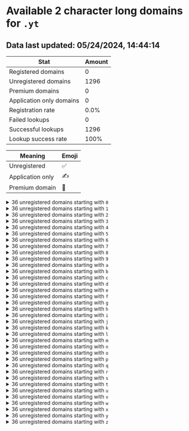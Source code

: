 # Available 2 character long domains for `.yt`

## Data last updated: 05/24/2024, 14:44:14

|Stat|Amount|
|--|--|
|Registered domains|0|
|Unregistered domains|1296|
|Premium domains|0|
|Application only domains|0|
|Registration rate|0.0%|
|Failed lookups|0|
|Successful lookups|1296|
|Lookup success rate|100%|


|Meaning|Emoji|
|--|--|
|Unregistered|:white_check_mark:|
|Application only|:writing_hand:|
|Premium domain|:gem:|

<details>
<summary>36 unregistered domains starting with <bold><code>0</code></bold></summary>

|Type|Domain|
|--|--|
|:white_check_mark:|`00.yt`|
|:white_check_mark:|`01.yt`|
|:white_check_mark:|`02.yt`|
|:white_check_mark:|`03.yt`|
|:white_check_mark:|`04.yt`|
|:white_check_mark:|`05.yt`|
|:white_check_mark:|`06.yt`|
|:white_check_mark:|`07.yt`|
|:white_check_mark:|`08.yt`|
|:white_check_mark:|`09.yt`|
|:white_check_mark:|`0a.yt`|
|:white_check_mark:|`0b.yt`|
|:white_check_mark:|`0c.yt`|
|:white_check_mark:|`0d.yt`|
|:white_check_mark:|`0e.yt`|
|:white_check_mark:|`0f.yt`|
|:white_check_mark:|`0g.yt`|
|:white_check_mark:|`0h.yt`|
|:white_check_mark:|`0i.yt`|
|:white_check_mark:|`0j.yt`|
|:white_check_mark:|`0k.yt`|
|:white_check_mark:|`0l.yt`|
|:white_check_mark:|`0m.yt`|
|:white_check_mark:|`0n.yt`|
|:white_check_mark:|`0o.yt`|
|:white_check_mark:|`0p.yt`|
|:white_check_mark:|`0q.yt`|
|:white_check_mark:|`0r.yt`|
|:white_check_mark:|`0s.yt`|
|:white_check_mark:|`0t.yt`|
|:white_check_mark:|`0u.yt`|
|:white_check_mark:|`0v.yt`|
|:white_check_mark:|`0w.yt`|
|:white_check_mark:|`0x.yt`|
|:white_check_mark:|`0y.yt`|
|:white_check_mark:|`0z.yt`|
</details>
<details>
<summary>36 unregistered domains starting with <bold><code>1</code></bold></summary>

|Type|Domain|
|--|--|
|:white_check_mark:|`10.yt`|
|:white_check_mark:|`11.yt`|
|:white_check_mark:|`12.yt`|
|:white_check_mark:|`13.yt`|
|:white_check_mark:|`14.yt`|
|:white_check_mark:|`15.yt`|
|:white_check_mark:|`16.yt`|
|:white_check_mark:|`17.yt`|
|:white_check_mark:|`18.yt`|
|:white_check_mark:|`19.yt`|
|:white_check_mark:|`1a.yt`|
|:white_check_mark:|`1b.yt`|
|:white_check_mark:|`1c.yt`|
|:white_check_mark:|`1d.yt`|
|:white_check_mark:|`1e.yt`|
|:white_check_mark:|`1f.yt`|
|:white_check_mark:|`1g.yt`|
|:white_check_mark:|`1h.yt`|
|:white_check_mark:|`1i.yt`|
|:white_check_mark:|`1j.yt`|
|:white_check_mark:|`1k.yt`|
|:white_check_mark:|`1l.yt`|
|:white_check_mark:|`1m.yt`|
|:white_check_mark:|`1n.yt`|
|:white_check_mark:|`1o.yt`|
|:white_check_mark:|`1p.yt`|
|:white_check_mark:|`1q.yt`|
|:white_check_mark:|`1r.yt`|
|:white_check_mark:|`1s.yt`|
|:white_check_mark:|`1t.yt`|
|:white_check_mark:|`1u.yt`|
|:white_check_mark:|`1v.yt`|
|:white_check_mark:|`1w.yt`|
|:white_check_mark:|`1x.yt`|
|:white_check_mark:|`1y.yt`|
|:white_check_mark:|`1z.yt`|
</details>
<details>
<summary>36 unregistered domains starting with <bold><code>2</code></bold></summary>

|Type|Domain|
|--|--|
|:white_check_mark:|`20.yt`|
|:white_check_mark:|`21.yt`|
|:white_check_mark:|`22.yt`|
|:white_check_mark:|`23.yt`|
|:white_check_mark:|`24.yt`|
|:white_check_mark:|`25.yt`|
|:white_check_mark:|`26.yt`|
|:white_check_mark:|`27.yt`|
|:white_check_mark:|`28.yt`|
|:white_check_mark:|`29.yt`|
|:white_check_mark:|`2a.yt`|
|:white_check_mark:|`2b.yt`|
|:white_check_mark:|`2c.yt`|
|:white_check_mark:|`2d.yt`|
|:white_check_mark:|`2e.yt`|
|:white_check_mark:|`2f.yt`|
|:white_check_mark:|`2g.yt`|
|:white_check_mark:|`2h.yt`|
|:white_check_mark:|`2i.yt`|
|:white_check_mark:|`2j.yt`|
|:white_check_mark:|`2k.yt`|
|:white_check_mark:|`2l.yt`|
|:white_check_mark:|`2m.yt`|
|:white_check_mark:|`2n.yt`|
|:white_check_mark:|`2o.yt`|
|:white_check_mark:|`2p.yt`|
|:white_check_mark:|`2q.yt`|
|:white_check_mark:|`2r.yt`|
|:white_check_mark:|`2s.yt`|
|:white_check_mark:|`2t.yt`|
|:white_check_mark:|`2u.yt`|
|:white_check_mark:|`2v.yt`|
|:white_check_mark:|`2w.yt`|
|:white_check_mark:|`2x.yt`|
|:white_check_mark:|`2y.yt`|
|:white_check_mark:|`2z.yt`|
</details>
<details>
<summary>36 unregistered domains starting with <bold><code>3</code></bold></summary>

|Type|Domain|
|--|--|
|:white_check_mark:|`30.yt`|
|:white_check_mark:|`31.yt`|
|:white_check_mark:|`32.yt`|
|:white_check_mark:|`33.yt`|
|:white_check_mark:|`34.yt`|
|:white_check_mark:|`35.yt`|
|:white_check_mark:|`36.yt`|
|:white_check_mark:|`37.yt`|
|:white_check_mark:|`38.yt`|
|:white_check_mark:|`39.yt`|
|:white_check_mark:|`3a.yt`|
|:white_check_mark:|`3b.yt`|
|:white_check_mark:|`3c.yt`|
|:white_check_mark:|`3d.yt`|
|:white_check_mark:|`3e.yt`|
|:white_check_mark:|`3f.yt`|
|:white_check_mark:|`3g.yt`|
|:white_check_mark:|`3h.yt`|
|:white_check_mark:|`3i.yt`|
|:white_check_mark:|`3j.yt`|
|:white_check_mark:|`3k.yt`|
|:white_check_mark:|`3l.yt`|
|:white_check_mark:|`3m.yt`|
|:white_check_mark:|`3n.yt`|
|:white_check_mark:|`3o.yt`|
|:white_check_mark:|`3p.yt`|
|:white_check_mark:|`3q.yt`|
|:white_check_mark:|`3r.yt`|
|:white_check_mark:|`3s.yt`|
|:white_check_mark:|`3t.yt`|
|:white_check_mark:|`3u.yt`|
|:white_check_mark:|`3v.yt`|
|:white_check_mark:|`3w.yt`|
|:white_check_mark:|`3x.yt`|
|:white_check_mark:|`3y.yt`|
|:white_check_mark:|`3z.yt`|
</details>
<details>
<summary>36 unregistered domains starting with <bold><code>4</code></bold></summary>

|Type|Domain|
|--|--|
|:white_check_mark:|`40.yt`|
|:white_check_mark:|`41.yt`|
|:white_check_mark:|`42.yt`|
|:white_check_mark:|`43.yt`|
|:white_check_mark:|`44.yt`|
|:white_check_mark:|`45.yt`|
|:white_check_mark:|`46.yt`|
|:white_check_mark:|`47.yt`|
|:white_check_mark:|`48.yt`|
|:white_check_mark:|`49.yt`|
|:white_check_mark:|`4a.yt`|
|:white_check_mark:|`4b.yt`|
|:white_check_mark:|`4c.yt`|
|:white_check_mark:|`4d.yt`|
|:white_check_mark:|`4e.yt`|
|:white_check_mark:|`4f.yt`|
|:white_check_mark:|`4g.yt`|
|:white_check_mark:|`4h.yt`|
|:white_check_mark:|`4i.yt`|
|:white_check_mark:|`4j.yt`|
|:white_check_mark:|`4k.yt`|
|:white_check_mark:|`4l.yt`|
|:white_check_mark:|`4m.yt`|
|:white_check_mark:|`4n.yt`|
|:white_check_mark:|`4o.yt`|
|:white_check_mark:|`4p.yt`|
|:white_check_mark:|`4q.yt`|
|:white_check_mark:|`4r.yt`|
|:white_check_mark:|`4s.yt`|
|:white_check_mark:|`4t.yt`|
|:white_check_mark:|`4u.yt`|
|:white_check_mark:|`4v.yt`|
|:white_check_mark:|`4w.yt`|
|:white_check_mark:|`4x.yt`|
|:white_check_mark:|`4y.yt`|
|:white_check_mark:|`4z.yt`|
</details>
<details>
<summary>36 unregistered domains starting with <bold><code>5</code></bold></summary>

|Type|Domain|
|--|--|
|:white_check_mark:|`50.yt`|
|:white_check_mark:|`51.yt`|
|:white_check_mark:|`52.yt`|
|:white_check_mark:|`53.yt`|
|:white_check_mark:|`54.yt`|
|:white_check_mark:|`55.yt`|
|:white_check_mark:|`56.yt`|
|:white_check_mark:|`57.yt`|
|:white_check_mark:|`58.yt`|
|:white_check_mark:|`59.yt`|
|:white_check_mark:|`5a.yt`|
|:white_check_mark:|`5b.yt`|
|:white_check_mark:|`5c.yt`|
|:white_check_mark:|`5d.yt`|
|:white_check_mark:|`5e.yt`|
|:white_check_mark:|`5f.yt`|
|:white_check_mark:|`5g.yt`|
|:white_check_mark:|`5h.yt`|
|:white_check_mark:|`5i.yt`|
|:white_check_mark:|`5j.yt`|
|:white_check_mark:|`5k.yt`|
|:white_check_mark:|`5l.yt`|
|:white_check_mark:|`5m.yt`|
|:white_check_mark:|`5n.yt`|
|:white_check_mark:|`5o.yt`|
|:white_check_mark:|`5p.yt`|
|:white_check_mark:|`5q.yt`|
|:white_check_mark:|`5r.yt`|
|:white_check_mark:|`5s.yt`|
|:white_check_mark:|`5t.yt`|
|:white_check_mark:|`5u.yt`|
|:white_check_mark:|`5v.yt`|
|:white_check_mark:|`5w.yt`|
|:white_check_mark:|`5x.yt`|
|:white_check_mark:|`5y.yt`|
|:white_check_mark:|`5z.yt`|
</details>
<details>
<summary>36 unregistered domains starting with <bold><code>6</code></bold></summary>

|Type|Domain|
|--|--|
|:white_check_mark:|`60.yt`|
|:white_check_mark:|`61.yt`|
|:white_check_mark:|`62.yt`|
|:white_check_mark:|`63.yt`|
|:white_check_mark:|`64.yt`|
|:white_check_mark:|`65.yt`|
|:white_check_mark:|`66.yt`|
|:white_check_mark:|`67.yt`|
|:white_check_mark:|`68.yt`|
|:white_check_mark:|`69.yt`|
|:white_check_mark:|`6a.yt`|
|:white_check_mark:|`6b.yt`|
|:white_check_mark:|`6c.yt`|
|:white_check_mark:|`6d.yt`|
|:white_check_mark:|`6e.yt`|
|:white_check_mark:|`6f.yt`|
|:white_check_mark:|`6g.yt`|
|:white_check_mark:|`6h.yt`|
|:white_check_mark:|`6i.yt`|
|:white_check_mark:|`6j.yt`|
|:white_check_mark:|`6k.yt`|
|:white_check_mark:|`6l.yt`|
|:white_check_mark:|`6m.yt`|
|:white_check_mark:|`6n.yt`|
|:white_check_mark:|`6o.yt`|
|:white_check_mark:|`6p.yt`|
|:white_check_mark:|`6q.yt`|
|:white_check_mark:|`6r.yt`|
|:white_check_mark:|`6s.yt`|
|:white_check_mark:|`6t.yt`|
|:white_check_mark:|`6u.yt`|
|:white_check_mark:|`6v.yt`|
|:white_check_mark:|`6w.yt`|
|:white_check_mark:|`6x.yt`|
|:white_check_mark:|`6y.yt`|
|:white_check_mark:|`6z.yt`|
</details>
<details>
<summary>36 unregistered domains starting with <bold><code>7</code></bold></summary>

|Type|Domain|
|--|--|
|:white_check_mark:|`70.yt`|
|:white_check_mark:|`71.yt`|
|:white_check_mark:|`72.yt`|
|:white_check_mark:|`73.yt`|
|:white_check_mark:|`74.yt`|
|:white_check_mark:|`75.yt`|
|:white_check_mark:|`76.yt`|
|:white_check_mark:|`77.yt`|
|:white_check_mark:|`78.yt`|
|:white_check_mark:|`79.yt`|
|:white_check_mark:|`7a.yt`|
|:white_check_mark:|`7b.yt`|
|:white_check_mark:|`7c.yt`|
|:white_check_mark:|`7d.yt`|
|:white_check_mark:|`7e.yt`|
|:white_check_mark:|`7f.yt`|
|:white_check_mark:|`7g.yt`|
|:white_check_mark:|`7h.yt`|
|:white_check_mark:|`7i.yt`|
|:white_check_mark:|`7j.yt`|
|:white_check_mark:|`7k.yt`|
|:white_check_mark:|`7l.yt`|
|:white_check_mark:|`7m.yt`|
|:white_check_mark:|`7n.yt`|
|:white_check_mark:|`7o.yt`|
|:white_check_mark:|`7p.yt`|
|:white_check_mark:|`7q.yt`|
|:white_check_mark:|`7r.yt`|
|:white_check_mark:|`7s.yt`|
|:white_check_mark:|`7t.yt`|
|:white_check_mark:|`7u.yt`|
|:white_check_mark:|`7v.yt`|
|:white_check_mark:|`7w.yt`|
|:white_check_mark:|`7x.yt`|
|:white_check_mark:|`7y.yt`|
|:white_check_mark:|`7z.yt`|
</details>
<details>
<summary>36 unregistered domains starting with <bold><code>8</code></bold></summary>

|Type|Domain|
|--|--|
|:white_check_mark:|`80.yt`|
|:white_check_mark:|`81.yt`|
|:white_check_mark:|`82.yt`|
|:white_check_mark:|`83.yt`|
|:white_check_mark:|`84.yt`|
|:white_check_mark:|`85.yt`|
|:white_check_mark:|`86.yt`|
|:white_check_mark:|`87.yt`|
|:white_check_mark:|`88.yt`|
|:white_check_mark:|`89.yt`|
|:white_check_mark:|`8a.yt`|
|:white_check_mark:|`8b.yt`|
|:white_check_mark:|`8c.yt`|
|:white_check_mark:|`8d.yt`|
|:white_check_mark:|`8e.yt`|
|:white_check_mark:|`8f.yt`|
|:white_check_mark:|`8g.yt`|
|:white_check_mark:|`8h.yt`|
|:white_check_mark:|`8i.yt`|
|:white_check_mark:|`8j.yt`|
|:white_check_mark:|`8k.yt`|
|:white_check_mark:|`8l.yt`|
|:white_check_mark:|`8m.yt`|
|:white_check_mark:|`8n.yt`|
|:white_check_mark:|`8o.yt`|
|:white_check_mark:|`8p.yt`|
|:white_check_mark:|`8q.yt`|
|:white_check_mark:|`8r.yt`|
|:white_check_mark:|`8s.yt`|
|:white_check_mark:|`8t.yt`|
|:white_check_mark:|`8u.yt`|
|:white_check_mark:|`8v.yt`|
|:white_check_mark:|`8w.yt`|
|:white_check_mark:|`8x.yt`|
|:white_check_mark:|`8y.yt`|
|:white_check_mark:|`8z.yt`|
</details>
<details>
<summary>36 unregistered domains starting with <bold><code>9</code></bold></summary>

|Type|Domain|
|--|--|
|:white_check_mark:|`90.yt`|
|:white_check_mark:|`91.yt`|
|:white_check_mark:|`92.yt`|
|:white_check_mark:|`93.yt`|
|:white_check_mark:|`94.yt`|
|:white_check_mark:|`95.yt`|
|:white_check_mark:|`96.yt`|
|:white_check_mark:|`97.yt`|
|:white_check_mark:|`98.yt`|
|:white_check_mark:|`99.yt`|
|:white_check_mark:|`9a.yt`|
|:white_check_mark:|`9b.yt`|
|:white_check_mark:|`9c.yt`|
|:white_check_mark:|`9d.yt`|
|:white_check_mark:|`9e.yt`|
|:white_check_mark:|`9f.yt`|
|:white_check_mark:|`9g.yt`|
|:white_check_mark:|`9h.yt`|
|:white_check_mark:|`9i.yt`|
|:white_check_mark:|`9j.yt`|
|:white_check_mark:|`9k.yt`|
|:white_check_mark:|`9l.yt`|
|:white_check_mark:|`9m.yt`|
|:white_check_mark:|`9n.yt`|
|:white_check_mark:|`9o.yt`|
|:white_check_mark:|`9p.yt`|
|:white_check_mark:|`9q.yt`|
|:white_check_mark:|`9r.yt`|
|:white_check_mark:|`9s.yt`|
|:white_check_mark:|`9t.yt`|
|:white_check_mark:|`9u.yt`|
|:white_check_mark:|`9v.yt`|
|:white_check_mark:|`9w.yt`|
|:white_check_mark:|`9x.yt`|
|:white_check_mark:|`9y.yt`|
|:white_check_mark:|`9z.yt`|
</details>
<details>
<summary>36 unregistered domains starting with <bold><code>a</code></bold></summary>

|Type|Domain|
|--|--|
|:white_check_mark:|`a0.yt`|
|:white_check_mark:|`a1.yt`|
|:white_check_mark:|`a2.yt`|
|:white_check_mark:|`a3.yt`|
|:white_check_mark:|`a4.yt`|
|:white_check_mark:|`a5.yt`|
|:white_check_mark:|`a6.yt`|
|:white_check_mark:|`a7.yt`|
|:white_check_mark:|`a8.yt`|
|:white_check_mark:|`a9.yt`|
|:white_check_mark:|`aa.yt`|
|:white_check_mark:|`ab.yt`|
|:white_check_mark:|`ac.yt`|
|:white_check_mark:|`ad.yt`|
|:white_check_mark:|`ae.yt`|
|:white_check_mark:|`af.yt`|
|:white_check_mark:|`ag.yt`|
|:white_check_mark:|`ah.yt`|
|:white_check_mark:|`ai.yt`|
|:white_check_mark:|`aj.yt`|
|:white_check_mark:|`ak.yt`|
|:white_check_mark:|`al.yt`|
|:white_check_mark:|`am.yt`|
|:white_check_mark:|`an.yt`|
|:white_check_mark:|`ao.yt`|
|:white_check_mark:|`ap.yt`|
|:white_check_mark:|`aq.yt`|
|:white_check_mark:|`ar.yt`|
|:white_check_mark:|`as.yt`|
|:white_check_mark:|`at.yt`|
|:white_check_mark:|`au.yt`|
|:white_check_mark:|`av.yt`|
|:white_check_mark:|`aw.yt`|
|:white_check_mark:|`ax.yt`|
|:white_check_mark:|`ay.yt`|
|:white_check_mark:|`az.yt`|
</details>
<details>
<summary>36 unregistered domains starting with <bold><code>b</code></bold></summary>

|Type|Domain|
|--|--|
|:white_check_mark:|`b0.yt`|
|:white_check_mark:|`b1.yt`|
|:white_check_mark:|`b2.yt`|
|:white_check_mark:|`b3.yt`|
|:white_check_mark:|`b4.yt`|
|:white_check_mark:|`b5.yt`|
|:white_check_mark:|`b6.yt`|
|:white_check_mark:|`b7.yt`|
|:white_check_mark:|`b8.yt`|
|:white_check_mark:|`b9.yt`|
|:white_check_mark:|`ba.yt`|
|:white_check_mark:|`bb.yt`|
|:white_check_mark:|`bc.yt`|
|:white_check_mark:|`bd.yt`|
|:white_check_mark:|`be.yt`|
|:white_check_mark:|`bf.yt`|
|:white_check_mark:|`bg.yt`|
|:white_check_mark:|`bh.yt`|
|:white_check_mark:|`bi.yt`|
|:white_check_mark:|`bj.yt`|
|:white_check_mark:|`bk.yt`|
|:white_check_mark:|`bl.yt`|
|:white_check_mark:|`bm.yt`|
|:white_check_mark:|`bn.yt`|
|:white_check_mark:|`bo.yt`|
|:white_check_mark:|`bp.yt`|
|:white_check_mark:|`bq.yt`|
|:white_check_mark:|`br.yt`|
|:white_check_mark:|`bs.yt`|
|:white_check_mark:|`bt.yt`|
|:white_check_mark:|`bu.yt`|
|:white_check_mark:|`bv.yt`|
|:white_check_mark:|`bw.yt`|
|:white_check_mark:|`bx.yt`|
|:white_check_mark:|`by.yt`|
|:white_check_mark:|`bz.yt`|
</details>
<details>
<summary>36 unregistered domains starting with <bold><code>c</code></bold></summary>

|Type|Domain|
|--|--|
|:white_check_mark:|`c0.yt`|
|:white_check_mark:|`c1.yt`|
|:white_check_mark:|`c2.yt`|
|:white_check_mark:|`c3.yt`|
|:white_check_mark:|`c4.yt`|
|:white_check_mark:|`c5.yt`|
|:white_check_mark:|`c6.yt`|
|:white_check_mark:|`c7.yt`|
|:white_check_mark:|`c8.yt`|
|:white_check_mark:|`c9.yt`|
|:white_check_mark:|`ca.yt`|
|:white_check_mark:|`cb.yt`|
|:white_check_mark:|`cc.yt`|
|:white_check_mark:|`cd.yt`|
|:white_check_mark:|`ce.yt`|
|:white_check_mark:|`cf.yt`|
|:white_check_mark:|`cg.yt`|
|:white_check_mark:|`ch.yt`|
|:white_check_mark:|`ci.yt`|
|:white_check_mark:|`cj.yt`|
|:white_check_mark:|`ck.yt`|
|:white_check_mark:|`cl.yt`|
|:white_check_mark:|`cm.yt`|
|:white_check_mark:|`cn.yt`|
|:white_check_mark:|`co.yt`|
|:white_check_mark:|`cp.yt`|
|:white_check_mark:|`cq.yt`|
|:white_check_mark:|`cr.yt`|
|:white_check_mark:|`cs.yt`|
|:white_check_mark:|`ct.yt`|
|:white_check_mark:|`cu.yt`|
|:white_check_mark:|`cv.yt`|
|:white_check_mark:|`cw.yt`|
|:white_check_mark:|`cx.yt`|
|:white_check_mark:|`cy.yt`|
|:white_check_mark:|`cz.yt`|
</details>
<details>
<summary>36 unregistered domains starting with <bold><code>d</code></bold></summary>

|Type|Domain|
|--|--|
|:white_check_mark:|`d0.yt`|
|:white_check_mark:|`d1.yt`|
|:white_check_mark:|`d2.yt`|
|:white_check_mark:|`d3.yt`|
|:white_check_mark:|`d4.yt`|
|:white_check_mark:|`d5.yt`|
|:white_check_mark:|`d6.yt`|
|:white_check_mark:|`d7.yt`|
|:white_check_mark:|`d8.yt`|
|:white_check_mark:|`d9.yt`|
|:white_check_mark:|`da.yt`|
|:white_check_mark:|`db.yt`|
|:white_check_mark:|`dc.yt`|
|:white_check_mark:|`dd.yt`|
|:white_check_mark:|`de.yt`|
|:white_check_mark:|`df.yt`|
|:white_check_mark:|`dg.yt`|
|:white_check_mark:|`dh.yt`|
|:white_check_mark:|`di.yt`|
|:white_check_mark:|`dj.yt`|
|:white_check_mark:|`dk.yt`|
|:white_check_mark:|`dl.yt`|
|:white_check_mark:|`dm.yt`|
|:white_check_mark:|`dn.yt`|
|:white_check_mark:|`do.yt`|
|:white_check_mark:|`dp.yt`|
|:white_check_mark:|`dq.yt`|
|:white_check_mark:|`dr.yt`|
|:white_check_mark:|`ds.yt`|
|:white_check_mark:|`dt.yt`|
|:white_check_mark:|`du.yt`|
|:white_check_mark:|`dv.yt`|
|:white_check_mark:|`dw.yt`|
|:white_check_mark:|`dx.yt`|
|:white_check_mark:|`dy.yt`|
|:white_check_mark:|`dz.yt`|
</details>
<details>
<summary>36 unregistered domains starting with <bold><code>e</code></bold></summary>

|Type|Domain|
|--|--|
|:white_check_mark:|`e0.yt`|
|:white_check_mark:|`e1.yt`|
|:white_check_mark:|`e2.yt`|
|:white_check_mark:|`e3.yt`|
|:white_check_mark:|`e4.yt`|
|:white_check_mark:|`e5.yt`|
|:white_check_mark:|`e6.yt`|
|:white_check_mark:|`e7.yt`|
|:white_check_mark:|`e8.yt`|
|:white_check_mark:|`e9.yt`|
|:white_check_mark:|`ea.yt`|
|:white_check_mark:|`eb.yt`|
|:white_check_mark:|`ec.yt`|
|:white_check_mark:|`ed.yt`|
|:white_check_mark:|`ee.yt`|
|:white_check_mark:|`ef.yt`|
|:white_check_mark:|`eg.yt`|
|:white_check_mark:|`eh.yt`|
|:white_check_mark:|`ei.yt`|
|:white_check_mark:|`ej.yt`|
|:white_check_mark:|`ek.yt`|
|:white_check_mark:|`el.yt`|
|:white_check_mark:|`em.yt`|
|:white_check_mark:|`en.yt`|
|:white_check_mark:|`eo.yt`|
|:white_check_mark:|`ep.yt`|
|:white_check_mark:|`eq.yt`|
|:white_check_mark:|`er.yt`|
|:white_check_mark:|`es.yt`|
|:white_check_mark:|`et.yt`|
|:white_check_mark:|`eu.yt`|
|:white_check_mark:|`ev.yt`|
|:white_check_mark:|`ew.yt`|
|:white_check_mark:|`ex.yt`|
|:white_check_mark:|`ey.yt`|
|:white_check_mark:|`ez.yt`|
</details>
<details>
<summary>36 unregistered domains starting with <bold><code>f</code></bold></summary>

|Type|Domain|
|--|--|
|:white_check_mark:|`f0.yt`|
|:white_check_mark:|`f1.yt`|
|:white_check_mark:|`f2.yt`|
|:white_check_mark:|`f3.yt`|
|:white_check_mark:|`f4.yt`|
|:white_check_mark:|`f5.yt`|
|:white_check_mark:|`f6.yt`|
|:white_check_mark:|`f7.yt`|
|:white_check_mark:|`f8.yt`|
|:white_check_mark:|`f9.yt`|
|:white_check_mark:|`fa.yt`|
|:white_check_mark:|`fb.yt`|
|:white_check_mark:|`fc.yt`|
|:white_check_mark:|`fd.yt`|
|:white_check_mark:|`fe.yt`|
|:white_check_mark:|`ff.yt`|
|:white_check_mark:|`fg.yt`|
|:white_check_mark:|`fh.yt`|
|:white_check_mark:|`fi.yt`|
|:white_check_mark:|`fj.yt`|
|:white_check_mark:|`fk.yt`|
|:white_check_mark:|`fl.yt`|
|:white_check_mark:|`fm.yt`|
|:white_check_mark:|`fn.yt`|
|:white_check_mark:|`fo.yt`|
|:white_check_mark:|`fp.yt`|
|:white_check_mark:|`fq.yt`|
|:white_check_mark:|`fr.yt`|
|:white_check_mark:|`fs.yt`|
|:white_check_mark:|`ft.yt`|
|:white_check_mark:|`fu.yt`|
|:white_check_mark:|`fv.yt`|
|:white_check_mark:|`fw.yt`|
|:white_check_mark:|`fx.yt`|
|:white_check_mark:|`fy.yt`|
|:white_check_mark:|`fz.yt`|
</details>
<details>
<summary>36 unregistered domains starting with <bold><code>g</code></bold></summary>

|Type|Domain|
|--|--|
|:white_check_mark:|`g0.yt`|
|:white_check_mark:|`g1.yt`|
|:white_check_mark:|`g2.yt`|
|:white_check_mark:|`g3.yt`|
|:white_check_mark:|`g4.yt`|
|:white_check_mark:|`g5.yt`|
|:white_check_mark:|`g6.yt`|
|:white_check_mark:|`g7.yt`|
|:white_check_mark:|`g8.yt`|
|:white_check_mark:|`g9.yt`|
|:white_check_mark:|`ga.yt`|
|:white_check_mark:|`gb.yt`|
|:white_check_mark:|`gc.yt`|
|:white_check_mark:|`gd.yt`|
|:white_check_mark:|`ge.yt`|
|:white_check_mark:|`gf.yt`|
|:white_check_mark:|`gg.yt`|
|:white_check_mark:|`gh.yt`|
|:white_check_mark:|`gi.yt`|
|:white_check_mark:|`gj.yt`|
|:white_check_mark:|`gk.yt`|
|:white_check_mark:|`gl.yt`|
|:white_check_mark:|`gm.yt`|
|:white_check_mark:|`gn.yt`|
|:white_check_mark:|`go.yt`|
|:white_check_mark:|`gp.yt`|
|:white_check_mark:|`gq.yt`|
|:white_check_mark:|`gr.yt`|
|:white_check_mark:|`gs.yt`|
|:white_check_mark:|`gt.yt`|
|:white_check_mark:|`gu.yt`|
|:white_check_mark:|`gv.yt`|
|:white_check_mark:|`gw.yt`|
|:white_check_mark:|`gx.yt`|
|:white_check_mark:|`gy.yt`|
|:white_check_mark:|`gz.yt`|
</details>
<details>
<summary>36 unregistered domains starting with <bold><code>h</code></bold></summary>

|Type|Domain|
|--|--|
|:white_check_mark:|`h0.yt`|
|:white_check_mark:|`h1.yt`|
|:white_check_mark:|`h2.yt`|
|:white_check_mark:|`h3.yt`|
|:white_check_mark:|`h4.yt`|
|:white_check_mark:|`h5.yt`|
|:white_check_mark:|`h6.yt`|
|:white_check_mark:|`h7.yt`|
|:white_check_mark:|`h8.yt`|
|:white_check_mark:|`h9.yt`|
|:white_check_mark:|`ha.yt`|
|:white_check_mark:|`hb.yt`|
|:white_check_mark:|`hc.yt`|
|:white_check_mark:|`hd.yt`|
|:white_check_mark:|`he.yt`|
|:white_check_mark:|`hf.yt`|
|:white_check_mark:|`hg.yt`|
|:white_check_mark:|`hh.yt`|
|:white_check_mark:|`hi.yt`|
|:white_check_mark:|`hj.yt`|
|:white_check_mark:|`hk.yt`|
|:white_check_mark:|`hl.yt`|
|:white_check_mark:|`hm.yt`|
|:white_check_mark:|`hn.yt`|
|:white_check_mark:|`ho.yt`|
|:white_check_mark:|`hp.yt`|
|:white_check_mark:|`hq.yt`|
|:white_check_mark:|`hr.yt`|
|:white_check_mark:|`hs.yt`|
|:white_check_mark:|`ht.yt`|
|:white_check_mark:|`hu.yt`|
|:white_check_mark:|`hv.yt`|
|:white_check_mark:|`hw.yt`|
|:white_check_mark:|`hx.yt`|
|:white_check_mark:|`hy.yt`|
|:white_check_mark:|`hz.yt`|
</details>
<details>
<summary>36 unregistered domains starting with <bold><code>i</code></bold></summary>

|Type|Domain|
|--|--|
|:white_check_mark:|`i0.yt`|
|:white_check_mark:|`i1.yt`|
|:white_check_mark:|`i2.yt`|
|:white_check_mark:|`i3.yt`|
|:white_check_mark:|`i4.yt`|
|:white_check_mark:|`i5.yt`|
|:white_check_mark:|`i6.yt`|
|:white_check_mark:|`i7.yt`|
|:white_check_mark:|`i8.yt`|
|:white_check_mark:|`i9.yt`|
|:white_check_mark:|`ia.yt`|
|:white_check_mark:|`ib.yt`|
|:white_check_mark:|`ic.yt`|
|:white_check_mark:|`id.yt`|
|:white_check_mark:|`ie.yt`|
|:white_check_mark:|`if.yt`|
|:white_check_mark:|`ig.yt`|
|:white_check_mark:|`ih.yt`|
|:white_check_mark:|`ii.yt`|
|:white_check_mark:|`ij.yt`|
|:white_check_mark:|`ik.yt`|
|:white_check_mark:|`il.yt`|
|:white_check_mark:|`im.yt`|
|:white_check_mark:|`in.yt`|
|:white_check_mark:|`io.yt`|
|:white_check_mark:|`ip.yt`|
|:white_check_mark:|`iq.yt`|
|:white_check_mark:|`ir.yt`|
|:white_check_mark:|`is.yt`|
|:white_check_mark:|`it.yt`|
|:white_check_mark:|`iu.yt`|
|:white_check_mark:|`iv.yt`|
|:white_check_mark:|`iw.yt`|
|:white_check_mark:|`ix.yt`|
|:white_check_mark:|`iy.yt`|
|:white_check_mark:|`iz.yt`|
</details>
<details>
<summary>36 unregistered domains starting with <bold><code>j</code></bold></summary>

|Type|Domain|
|--|--|
|:white_check_mark:|`j0.yt`|
|:white_check_mark:|`j1.yt`|
|:white_check_mark:|`j2.yt`|
|:white_check_mark:|`j3.yt`|
|:white_check_mark:|`j4.yt`|
|:white_check_mark:|`j5.yt`|
|:white_check_mark:|`j6.yt`|
|:white_check_mark:|`j7.yt`|
|:white_check_mark:|`j8.yt`|
|:white_check_mark:|`j9.yt`|
|:white_check_mark:|`ja.yt`|
|:white_check_mark:|`jb.yt`|
|:white_check_mark:|`jc.yt`|
|:white_check_mark:|`jd.yt`|
|:white_check_mark:|`je.yt`|
|:white_check_mark:|`jf.yt`|
|:white_check_mark:|`jg.yt`|
|:white_check_mark:|`jh.yt`|
|:white_check_mark:|`ji.yt`|
|:white_check_mark:|`jj.yt`|
|:white_check_mark:|`jk.yt`|
|:white_check_mark:|`jl.yt`|
|:white_check_mark:|`jm.yt`|
|:white_check_mark:|`jn.yt`|
|:white_check_mark:|`jo.yt`|
|:white_check_mark:|`jp.yt`|
|:white_check_mark:|`jq.yt`|
|:white_check_mark:|`jr.yt`|
|:white_check_mark:|`js.yt`|
|:white_check_mark:|`jt.yt`|
|:white_check_mark:|`ju.yt`|
|:white_check_mark:|`jv.yt`|
|:white_check_mark:|`jw.yt`|
|:white_check_mark:|`jx.yt`|
|:white_check_mark:|`jy.yt`|
|:white_check_mark:|`jz.yt`|
</details>
<details>
<summary>36 unregistered domains starting with <bold><code>k</code></bold></summary>

|Type|Domain|
|--|--|
|:white_check_mark:|`k0.yt`|
|:white_check_mark:|`k1.yt`|
|:white_check_mark:|`k2.yt`|
|:white_check_mark:|`k3.yt`|
|:white_check_mark:|`k4.yt`|
|:white_check_mark:|`k5.yt`|
|:white_check_mark:|`k6.yt`|
|:white_check_mark:|`k7.yt`|
|:white_check_mark:|`k8.yt`|
|:white_check_mark:|`k9.yt`|
|:white_check_mark:|`ka.yt`|
|:white_check_mark:|`kb.yt`|
|:white_check_mark:|`kc.yt`|
|:white_check_mark:|`kd.yt`|
|:white_check_mark:|`ke.yt`|
|:white_check_mark:|`kf.yt`|
|:white_check_mark:|`kg.yt`|
|:white_check_mark:|`kh.yt`|
|:white_check_mark:|`ki.yt`|
|:white_check_mark:|`kj.yt`|
|:white_check_mark:|`kk.yt`|
|:white_check_mark:|`kl.yt`|
|:white_check_mark:|`km.yt`|
|:white_check_mark:|`kn.yt`|
|:white_check_mark:|`ko.yt`|
|:white_check_mark:|`kp.yt`|
|:white_check_mark:|`kq.yt`|
|:white_check_mark:|`kr.yt`|
|:white_check_mark:|`ks.yt`|
|:white_check_mark:|`kt.yt`|
|:white_check_mark:|`ku.yt`|
|:white_check_mark:|`kv.yt`|
|:white_check_mark:|`kw.yt`|
|:white_check_mark:|`kx.yt`|
|:white_check_mark:|`ky.yt`|
|:white_check_mark:|`kz.yt`|
</details>
<details>
<summary>36 unregistered domains starting with <bold><code>l</code></bold></summary>

|Type|Domain|
|--|--|
|:white_check_mark:|`l0.yt`|
|:white_check_mark:|`l1.yt`|
|:white_check_mark:|`l2.yt`|
|:white_check_mark:|`l3.yt`|
|:white_check_mark:|`l4.yt`|
|:white_check_mark:|`l5.yt`|
|:white_check_mark:|`l6.yt`|
|:white_check_mark:|`l7.yt`|
|:white_check_mark:|`l8.yt`|
|:white_check_mark:|`l9.yt`|
|:white_check_mark:|`la.yt`|
|:white_check_mark:|`lb.yt`|
|:white_check_mark:|`lc.yt`|
|:white_check_mark:|`ld.yt`|
|:white_check_mark:|`le.yt`|
|:white_check_mark:|`lf.yt`|
|:white_check_mark:|`lg.yt`|
|:white_check_mark:|`lh.yt`|
|:white_check_mark:|`li.yt`|
|:white_check_mark:|`lj.yt`|
|:white_check_mark:|`lk.yt`|
|:white_check_mark:|`ll.yt`|
|:white_check_mark:|`lm.yt`|
|:white_check_mark:|`ln.yt`|
|:white_check_mark:|`lo.yt`|
|:white_check_mark:|`lp.yt`|
|:white_check_mark:|`lq.yt`|
|:white_check_mark:|`lr.yt`|
|:white_check_mark:|`ls.yt`|
|:white_check_mark:|`lt.yt`|
|:white_check_mark:|`lu.yt`|
|:white_check_mark:|`lv.yt`|
|:white_check_mark:|`lw.yt`|
|:white_check_mark:|`lx.yt`|
|:white_check_mark:|`ly.yt`|
|:white_check_mark:|`lz.yt`|
</details>
<details>
<summary>36 unregistered domains starting with <bold><code>m</code></bold></summary>

|Type|Domain|
|--|--|
|:white_check_mark:|`m0.yt`|
|:white_check_mark:|`m1.yt`|
|:white_check_mark:|`m2.yt`|
|:white_check_mark:|`m3.yt`|
|:white_check_mark:|`m4.yt`|
|:white_check_mark:|`m5.yt`|
|:white_check_mark:|`m6.yt`|
|:white_check_mark:|`m7.yt`|
|:white_check_mark:|`m8.yt`|
|:white_check_mark:|`m9.yt`|
|:white_check_mark:|`ma.yt`|
|:white_check_mark:|`mb.yt`|
|:white_check_mark:|`mc.yt`|
|:white_check_mark:|`md.yt`|
|:white_check_mark:|`me.yt`|
|:white_check_mark:|`mf.yt`|
|:white_check_mark:|`mg.yt`|
|:white_check_mark:|`mh.yt`|
|:white_check_mark:|`mi.yt`|
|:white_check_mark:|`mj.yt`|
|:white_check_mark:|`mk.yt`|
|:white_check_mark:|`ml.yt`|
|:white_check_mark:|`mm.yt`|
|:white_check_mark:|`mn.yt`|
|:white_check_mark:|`mo.yt`|
|:white_check_mark:|`mp.yt`|
|:white_check_mark:|`mq.yt`|
|:white_check_mark:|`mr.yt`|
|:white_check_mark:|`ms.yt`|
|:white_check_mark:|`mt.yt`|
|:white_check_mark:|`mu.yt`|
|:white_check_mark:|`mv.yt`|
|:white_check_mark:|`mw.yt`|
|:white_check_mark:|`mx.yt`|
|:white_check_mark:|`my.yt`|
|:white_check_mark:|`mz.yt`|
</details>
<details>
<summary>36 unregistered domains starting with <bold><code>n</code></bold></summary>

|Type|Domain|
|--|--|
|:white_check_mark:|`n0.yt`|
|:white_check_mark:|`n1.yt`|
|:white_check_mark:|`n2.yt`|
|:white_check_mark:|`n3.yt`|
|:white_check_mark:|`n4.yt`|
|:white_check_mark:|`n5.yt`|
|:white_check_mark:|`n6.yt`|
|:white_check_mark:|`n7.yt`|
|:white_check_mark:|`n8.yt`|
|:white_check_mark:|`n9.yt`|
|:white_check_mark:|`na.yt`|
|:white_check_mark:|`nb.yt`|
|:white_check_mark:|`nc.yt`|
|:white_check_mark:|`nd.yt`|
|:white_check_mark:|`ne.yt`|
|:white_check_mark:|`nf.yt`|
|:white_check_mark:|`ng.yt`|
|:white_check_mark:|`nh.yt`|
|:white_check_mark:|`ni.yt`|
|:white_check_mark:|`nj.yt`|
|:white_check_mark:|`nk.yt`|
|:white_check_mark:|`nl.yt`|
|:white_check_mark:|`nm.yt`|
|:white_check_mark:|`nn.yt`|
|:white_check_mark:|`no.yt`|
|:white_check_mark:|`np.yt`|
|:white_check_mark:|`nq.yt`|
|:white_check_mark:|`nr.yt`|
|:white_check_mark:|`ns.yt`|
|:white_check_mark:|`nt.yt`|
|:white_check_mark:|`nu.yt`|
|:white_check_mark:|`nv.yt`|
|:white_check_mark:|`nw.yt`|
|:white_check_mark:|`nx.yt`|
|:white_check_mark:|`ny.yt`|
|:white_check_mark:|`nz.yt`|
</details>
<details>
<summary>36 unregistered domains starting with <bold><code>o</code></bold></summary>

|Type|Domain|
|--|--|
|:white_check_mark:|`o0.yt`|
|:white_check_mark:|`o1.yt`|
|:white_check_mark:|`o2.yt`|
|:white_check_mark:|`o3.yt`|
|:white_check_mark:|`o4.yt`|
|:white_check_mark:|`o5.yt`|
|:white_check_mark:|`o6.yt`|
|:white_check_mark:|`o7.yt`|
|:white_check_mark:|`o8.yt`|
|:white_check_mark:|`o9.yt`|
|:white_check_mark:|`oa.yt`|
|:white_check_mark:|`ob.yt`|
|:white_check_mark:|`oc.yt`|
|:white_check_mark:|`od.yt`|
|:white_check_mark:|`oe.yt`|
|:white_check_mark:|`of.yt`|
|:white_check_mark:|`og.yt`|
|:white_check_mark:|`oh.yt`|
|:white_check_mark:|`oi.yt`|
|:white_check_mark:|`oj.yt`|
|:white_check_mark:|`ok.yt`|
|:white_check_mark:|`ol.yt`|
|:white_check_mark:|`om.yt`|
|:white_check_mark:|`on.yt`|
|:white_check_mark:|`oo.yt`|
|:white_check_mark:|`op.yt`|
|:white_check_mark:|`oq.yt`|
|:white_check_mark:|`or.yt`|
|:white_check_mark:|`os.yt`|
|:white_check_mark:|`ot.yt`|
|:white_check_mark:|`ou.yt`|
|:white_check_mark:|`ov.yt`|
|:white_check_mark:|`ow.yt`|
|:white_check_mark:|`ox.yt`|
|:white_check_mark:|`oy.yt`|
|:white_check_mark:|`oz.yt`|
</details>
<details>
<summary>36 unregistered domains starting with <bold><code>p</code></bold></summary>

|Type|Domain|
|--|--|
|:white_check_mark:|`p0.yt`|
|:white_check_mark:|`p1.yt`|
|:white_check_mark:|`p2.yt`|
|:white_check_mark:|`p3.yt`|
|:white_check_mark:|`p4.yt`|
|:white_check_mark:|`p5.yt`|
|:white_check_mark:|`p6.yt`|
|:white_check_mark:|`p7.yt`|
|:white_check_mark:|`p8.yt`|
|:white_check_mark:|`p9.yt`|
|:white_check_mark:|`pa.yt`|
|:white_check_mark:|`pb.yt`|
|:white_check_mark:|`pc.yt`|
|:white_check_mark:|`pd.yt`|
|:white_check_mark:|`pe.yt`|
|:white_check_mark:|`pf.yt`|
|:white_check_mark:|`pg.yt`|
|:white_check_mark:|`ph.yt`|
|:white_check_mark:|`pi.yt`|
|:white_check_mark:|`pj.yt`|
|:white_check_mark:|`pk.yt`|
|:white_check_mark:|`pl.yt`|
|:white_check_mark:|`pm.yt`|
|:white_check_mark:|`pn.yt`|
|:white_check_mark:|`po.yt`|
|:white_check_mark:|`pp.yt`|
|:white_check_mark:|`pq.yt`|
|:white_check_mark:|`pr.yt`|
|:white_check_mark:|`ps.yt`|
|:white_check_mark:|`pt.yt`|
|:white_check_mark:|`pu.yt`|
|:white_check_mark:|`pv.yt`|
|:white_check_mark:|`pw.yt`|
|:white_check_mark:|`px.yt`|
|:white_check_mark:|`py.yt`|
|:white_check_mark:|`pz.yt`|
</details>
<details>
<summary>36 unregistered domains starting with <bold><code>q</code></bold></summary>

|Type|Domain|
|--|--|
|:white_check_mark:|`q0.yt`|
|:white_check_mark:|`q1.yt`|
|:white_check_mark:|`q2.yt`|
|:white_check_mark:|`q3.yt`|
|:white_check_mark:|`q4.yt`|
|:white_check_mark:|`q5.yt`|
|:white_check_mark:|`q6.yt`|
|:white_check_mark:|`q7.yt`|
|:white_check_mark:|`q8.yt`|
|:white_check_mark:|`q9.yt`|
|:white_check_mark:|`qa.yt`|
|:white_check_mark:|`qb.yt`|
|:white_check_mark:|`qc.yt`|
|:white_check_mark:|`qd.yt`|
|:white_check_mark:|`qe.yt`|
|:white_check_mark:|`qf.yt`|
|:white_check_mark:|`qg.yt`|
|:white_check_mark:|`qh.yt`|
|:white_check_mark:|`qi.yt`|
|:white_check_mark:|`qj.yt`|
|:white_check_mark:|`qk.yt`|
|:white_check_mark:|`ql.yt`|
|:white_check_mark:|`qm.yt`|
|:white_check_mark:|`qn.yt`|
|:white_check_mark:|`qo.yt`|
|:white_check_mark:|`qp.yt`|
|:white_check_mark:|`qq.yt`|
|:white_check_mark:|`qr.yt`|
|:white_check_mark:|`qs.yt`|
|:white_check_mark:|`qt.yt`|
|:white_check_mark:|`qu.yt`|
|:white_check_mark:|`qv.yt`|
|:white_check_mark:|`qw.yt`|
|:white_check_mark:|`qx.yt`|
|:white_check_mark:|`qy.yt`|
|:white_check_mark:|`qz.yt`|
</details>
<details>
<summary>36 unregistered domains starting with <bold><code>r</code></bold></summary>

|Type|Domain|
|--|--|
|:white_check_mark:|`r0.yt`|
|:white_check_mark:|`r1.yt`|
|:white_check_mark:|`r2.yt`|
|:white_check_mark:|`r3.yt`|
|:white_check_mark:|`r4.yt`|
|:white_check_mark:|`r5.yt`|
|:white_check_mark:|`r6.yt`|
|:white_check_mark:|`r7.yt`|
|:white_check_mark:|`r8.yt`|
|:white_check_mark:|`r9.yt`|
|:white_check_mark:|`ra.yt`|
|:white_check_mark:|`rb.yt`|
|:white_check_mark:|`rc.yt`|
|:white_check_mark:|`rd.yt`|
|:white_check_mark:|`re.yt`|
|:white_check_mark:|`rf.yt`|
|:white_check_mark:|`rg.yt`|
|:white_check_mark:|`rh.yt`|
|:white_check_mark:|`ri.yt`|
|:white_check_mark:|`rj.yt`|
|:white_check_mark:|`rk.yt`|
|:white_check_mark:|`rl.yt`|
|:white_check_mark:|`rm.yt`|
|:white_check_mark:|`rn.yt`|
|:white_check_mark:|`ro.yt`|
|:white_check_mark:|`rp.yt`|
|:white_check_mark:|`rq.yt`|
|:white_check_mark:|`rr.yt`|
|:white_check_mark:|`rs.yt`|
|:white_check_mark:|`rt.yt`|
|:white_check_mark:|`ru.yt`|
|:white_check_mark:|`rv.yt`|
|:white_check_mark:|`rw.yt`|
|:white_check_mark:|`rx.yt`|
|:white_check_mark:|`ry.yt`|
|:white_check_mark:|`rz.yt`|
</details>
<details>
<summary>36 unregistered domains starting with <bold><code>s</code></bold></summary>

|Type|Domain|
|--|--|
|:white_check_mark:|`s0.yt`|
|:white_check_mark:|`s1.yt`|
|:white_check_mark:|`s2.yt`|
|:white_check_mark:|`s3.yt`|
|:white_check_mark:|`s4.yt`|
|:white_check_mark:|`s5.yt`|
|:white_check_mark:|`s6.yt`|
|:white_check_mark:|`s7.yt`|
|:white_check_mark:|`s8.yt`|
|:white_check_mark:|`s9.yt`|
|:white_check_mark:|`sa.yt`|
|:white_check_mark:|`sb.yt`|
|:white_check_mark:|`sc.yt`|
|:white_check_mark:|`sd.yt`|
|:white_check_mark:|`se.yt`|
|:white_check_mark:|`sf.yt`|
|:white_check_mark:|`sg.yt`|
|:white_check_mark:|`sh.yt`|
|:white_check_mark:|`si.yt`|
|:white_check_mark:|`sj.yt`|
|:white_check_mark:|`sk.yt`|
|:white_check_mark:|`sl.yt`|
|:white_check_mark:|`sm.yt`|
|:white_check_mark:|`sn.yt`|
|:white_check_mark:|`so.yt`|
|:white_check_mark:|`sp.yt`|
|:white_check_mark:|`sq.yt`|
|:white_check_mark:|`sr.yt`|
|:white_check_mark:|`ss.yt`|
|:white_check_mark:|`st.yt`|
|:white_check_mark:|`su.yt`|
|:white_check_mark:|`sv.yt`|
|:white_check_mark:|`sw.yt`|
|:white_check_mark:|`sx.yt`|
|:white_check_mark:|`sy.yt`|
|:white_check_mark:|`sz.yt`|
</details>
<details>
<summary>36 unregistered domains starting with <bold><code>t</code></bold></summary>

|Type|Domain|
|--|--|
|:white_check_mark:|`t0.yt`|
|:white_check_mark:|`t1.yt`|
|:white_check_mark:|`t2.yt`|
|:white_check_mark:|`t3.yt`|
|:white_check_mark:|`t4.yt`|
|:white_check_mark:|`t5.yt`|
|:white_check_mark:|`t6.yt`|
|:white_check_mark:|`t7.yt`|
|:white_check_mark:|`t8.yt`|
|:white_check_mark:|`t9.yt`|
|:white_check_mark:|`ta.yt`|
|:white_check_mark:|`tb.yt`|
|:white_check_mark:|`tc.yt`|
|:white_check_mark:|`td.yt`|
|:white_check_mark:|`te.yt`|
|:white_check_mark:|`tf.yt`|
|:white_check_mark:|`tg.yt`|
|:white_check_mark:|`th.yt`|
|:white_check_mark:|`ti.yt`|
|:white_check_mark:|`tj.yt`|
|:white_check_mark:|`tk.yt`|
|:white_check_mark:|`tl.yt`|
|:white_check_mark:|`tm.yt`|
|:white_check_mark:|`tn.yt`|
|:white_check_mark:|`to.yt`|
|:white_check_mark:|`tp.yt`|
|:white_check_mark:|`tq.yt`|
|:white_check_mark:|`tr.yt`|
|:white_check_mark:|`ts.yt`|
|:white_check_mark:|`tt.yt`|
|:white_check_mark:|`tu.yt`|
|:white_check_mark:|`tv.yt`|
|:white_check_mark:|`tw.yt`|
|:white_check_mark:|`tx.yt`|
|:white_check_mark:|`ty.yt`|
|:white_check_mark:|`tz.yt`|
</details>
<details>
<summary>36 unregistered domains starting with <bold><code>u</code></bold></summary>

|Type|Domain|
|--|--|
|:white_check_mark:|`u0.yt`|
|:white_check_mark:|`u1.yt`|
|:white_check_mark:|`u2.yt`|
|:white_check_mark:|`u3.yt`|
|:white_check_mark:|`u4.yt`|
|:white_check_mark:|`u5.yt`|
|:white_check_mark:|`u6.yt`|
|:white_check_mark:|`u7.yt`|
|:white_check_mark:|`u8.yt`|
|:white_check_mark:|`u9.yt`|
|:white_check_mark:|`ua.yt`|
|:white_check_mark:|`ub.yt`|
|:white_check_mark:|`uc.yt`|
|:white_check_mark:|`ud.yt`|
|:white_check_mark:|`ue.yt`|
|:white_check_mark:|`uf.yt`|
|:white_check_mark:|`ug.yt`|
|:white_check_mark:|`uh.yt`|
|:white_check_mark:|`ui.yt`|
|:white_check_mark:|`uj.yt`|
|:white_check_mark:|`uk.yt`|
|:white_check_mark:|`ul.yt`|
|:white_check_mark:|`um.yt`|
|:white_check_mark:|`un.yt`|
|:white_check_mark:|`uo.yt`|
|:white_check_mark:|`up.yt`|
|:white_check_mark:|`uq.yt`|
|:white_check_mark:|`ur.yt`|
|:white_check_mark:|`us.yt`|
|:white_check_mark:|`ut.yt`|
|:white_check_mark:|`uu.yt`|
|:white_check_mark:|`uv.yt`|
|:white_check_mark:|`uw.yt`|
|:white_check_mark:|`ux.yt`|
|:white_check_mark:|`uy.yt`|
|:white_check_mark:|`uz.yt`|
</details>
<details>
<summary>36 unregistered domains starting with <bold><code>v</code></bold></summary>

|Type|Domain|
|--|--|
|:white_check_mark:|`v0.yt`|
|:white_check_mark:|`v1.yt`|
|:white_check_mark:|`v2.yt`|
|:white_check_mark:|`v3.yt`|
|:white_check_mark:|`v4.yt`|
|:white_check_mark:|`v5.yt`|
|:white_check_mark:|`v6.yt`|
|:white_check_mark:|`v7.yt`|
|:white_check_mark:|`v8.yt`|
|:white_check_mark:|`v9.yt`|
|:white_check_mark:|`va.yt`|
|:white_check_mark:|`vb.yt`|
|:white_check_mark:|`vc.yt`|
|:white_check_mark:|`vd.yt`|
|:white_check_mark:|`ve.yt`|
|:white_check_mark:|`vf.yt`|
|:white_check_mark:|`vg.yt`|
|:white_check_mark:|`vh.yt`|
|:white_check_mark:|`vi.yt`|
|:white_check_mark:|`vj.yt`|
|:white_check_mark:|`vk.yt`|
|:white_check_mark:|`vl.yt`|
|:white_check_mark:|`vm.yt`|
|:white_check_mark:|`vn.yt`|
|:white_check_mark:|`vo.yt`|
|:white_check_mark:|`vp.yt`|
|:white_check_mark:|`vq.yt`|
|:white_check_mark:|`vr.yt`|
|:white_check_mark:|`vs.yt`|
|:white_check_mark:|`vt.yt`|
|:white_check_mark:|`vu.yt`|
|:white_check_mark:|`vv.yt`|
|:white_check_mark:|`vw.yt`|
|:white_check_mark:|`vx.yt`|
|:white_check_mark:|`vy.yt`|
|:white_check_mark:|`vz.yt`|
</details>
<details>
<summary>36 unregistered domains starting with <bold><code>w</code></bold></summary>

|Type|Domain|
|--|--|
|:white_check_mark:|`w0.yt`|
|:white_check_mark:|`w1.yt`|
|:white_check_mark:|`w2.yt`|
|:white_check_mark:|`w3.yt`|
|:white_check_mark:|`w4.yt`|
|:white_check_mark:|`w5.yt`|
|:white_check_mark:|`w6.yt`|
|:white_check_mark:|`w7.yt`|
|:white_check_mark:|`w8.yt`|
|:white_check_mark:|`w9.yt`|
|:white_check_mark:|`wa.yt`|
|:white_check_mark:|`wb.yt`|
|:white_check_mark:|`wc.yt`|
|:white_check_mark:|`wd.yt`|
|:white_check_mark:|`we.yt`|
|:white_check_mark:|`wf.yt`|
|:white_check_mark:|`wg.yt`|
|:white_check_mark:|`wh.yt`|
|:white_check_mark:|`wi.yt`|
|:white_check_mark:|`wj.yt`|
|:white_check_mark:|`wk.yt`|
|:white_check_mark:|`wl.yt`|
|:white_check_mark:|`wm.yt`|
|:white_check_mark:|`wn.yt`|
|:white_check_mark:|`wo.yt`|
|:white_check_mark:|`wp.yt`|
|:white_check_mark:|`wq.yt`|
|:white_check_mark:|`wr.yt`|
|:white_check_mark:|`ws.yt`|
|:white_check_mark:|`wt.yt`|
|:white_check_mark:|`wu.yt`|
|:white_check_mark:|`wv.yt`|
|:white_check_mark:|`ww.yt`|
|:white_check_mark:|`wx.yt`|
|:white_check_mark:|`wy.yt`|
|:white_check_mark:|`wz.yt`|
</details>
<details>
<summary>36 unregistered domains starting with <bold><code>x</code></bold></summary>

|Type|Domain|
|--|--|
|:white_check_mark:|`x0.yt`|
|:white_check_mark:|`x1.yt`|
|:white_check_mark:|`x2.yt`|
|:white_check_mark:|`x3.yt`|
|:white_check_mark:|`x4.yt`|
|:white_check_mark:|`x5.yt`|
|:white_check_mark:|`x6.yt`|
|:white_check_mark:|`x7.yt`|
|:white_check_mark:|`x8.yt`|
|:white_check_mark:|`x9.yt`|
|:white_check_mark:|`xa.yt`|
|:white_check_mark:|`xb.yt`|
|:white_check_mark:|`xc.yt`|
|:white_check_mark:|`xd.yt`|
|:white_check_mark:|`xe.yt`|
|:white_check_mark:|`xf.yt`|
|:white_check_mark:|`xg.yt`|
|:white_check_mark:|`xh.yt`|
|:white_check_mark:|`xi.yt`|
|:white_check_mark:|`xj.yt`|
|:white_check_mark:|`xk.yt`|
|:white_check_mark:|`xl.yt`|
|:white_check_mark:|`xm.yt`|
|:white_check_mark:|`xn.yt`|
|:white_check_mark:|`xo.yt`|
|:white_check_mark:|`xp.yt`|
|:white_check_mark:|`xq.yt`|
|:white_check_mark:|`xr.yt`|
|:white_check_mark:|`xs.yt`|
|:white_check_mark:|`xt.yt`|
|:white_check_mark:|`xu.yt`|
|:white_check_mark:|`xv.yt`|
|:white_check_mark:|`xw.yt`|
|:white_check_mark:|`xx.yt`|
|:white_check_mark:|`xy.yt`|
|:white_check_mark:|`xz.yt`|
</details>
<details>
<summary>36 unregistered domains starting with <bold><code>y</code></bold></summary>

|Type|Domain|
|--|--|
|:white_check_mark:|`y0.yt`|
|:white_check_mark:|`y1.yt`|
|:white_check_mark:|`y2.yt`|
|:white_check_mark:|`y3.yt`|
|:white_check_mark:|`y4.yt`|
|:white_check_mark:|`y5.yt`|
|:white_check_mark:|`y6.yt`|
|:white_check_mark:|`y7.yt`|
|:white_check_mark:|`y8.yt`|
|:white_check_mark:|`y9.yt`|
|:white_check_mark:|`ya.yt`|
|:white_check_mark:|`yb.yt`|
|:white_check_mark:|`yc.yt`|
|:white_check_mark:|`yd.yt`|
|:white_check_mark:|`ye.yt`|
|:white_check_mark:|`yf.yt`|
|:white_check_mark:|`yg.yt`|
|:white_check_mark:|`yh.yt`|
|:white_check_mark:|`yi.yt`|
|:white_check_mark:|`yj.yt`|
|:white_check_mark:|`yk.yt`|
|:white_check_mark:|`yl.yt`|
|:white_check_mark:|`ym.yt`|
|:white_check_mark:|`yn.yt`|
|:white_check_mark:|`yo.yt`|
|:white_check_mark:|`yp.yt`|
|:white_check_mark:|`yq.yt`|
|:white_check_mark:|`yr.yt`|
|:white_check_mark:|`ys.yt`|
|:white_check_mark:|`yt.yt`|
|:white_check_mark:|`yu.yt`|
|:white_check_mark:|`yv.yt`|
|:white_check_mark:|`yw.yt`|
|:white_check_mark:|`yx.yt`|
|:white_check_mark:|`yy.yt`|
|:white_check_mark:|`yz.yt`|
</details>
<details>
<summary>36 unregistered domains starting with <bold><code>z</code></bold></summary>

|Type|Domain|
|--|--|
|:white_check_mark:|`z0.yt`|
|:white_check_mark:|`z1.yt`|
|:white_check_mark:|`z2.yt`|
|:white_check_mark:|`z3.yt`|
|:white_check_mark:|`z4.yt`|
|:white_check_mark:|`z5.yt`|
|:white_check_mark:|`z6.yt`|
|:white_check_mark:|`z7.yt`|
|:white_check_mark:|`z8.yt`|
|:white_check_mark:|`z9.yt`|
|:white_check_mark:|`za.yt`|
|:white_check_mark:|`zb.yt`|
|:white_check_mark:|`zc.yt`|
|:white_check_mark:|`zd.yt`|
|:white_check_mark:|`ze.yt`|
|:white_check_mark:|`zf.yt`|
|:white_check_mark:|`zg.yt`|
|:white_check_mark:|`zh.yt`|
|:white_check_mark:|`zi.yt`|
|:white_check_mark:|`zj.yt`|
|:white_check_mark:|`zk.yt`|
|:white_check_mark:|`zl.yt`|
|:white_check_mark:|`zm.yt`|
|:white_check_mark:|`zn.yt`|
|:white_check_mark:|`zo.yt`|
|:white_check_mark:|`zp.yt`|
|:white_check_mark:|`zq.yt`|
|:white_check_mark:|`zr.yt`|
|:white_check_mark:|`zs.yt`|
|:white_check_mark:|`zt.yt`|
|:white_check_mark:|`zu.yt`|
|:white_check_mark:|`zv.yt`|
|:white_check_mark:|`zw.yt`|
|:white_check_mark:|`zx.yt`|
|:white_check_mark:|`zy.yt`|
|:white_check_mark:|`zz.yt`|
</details>